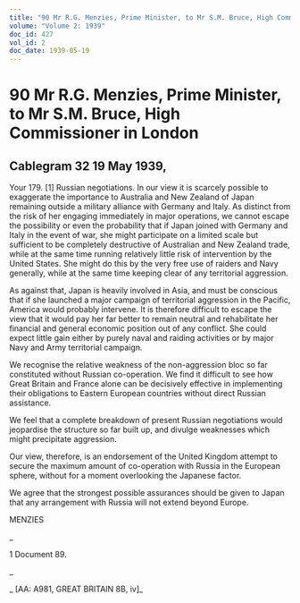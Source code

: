 ```yaml
---
title: "90 Mr R.G. Menzies, Prime Minister, to Mr S.M. Bruce, High Commissioner in London"
volume: "Volume 2: 1939"
doc_id: 427
vol_id: 2
doc_date: 1939-05-19
---
```


# 90 Mr R.G. Menzies, Prime Minister, to Mr S.M. Bruce, High Commissioner in London

## Cablegram 32 19 May 1939,

Your 179. [1] Russian negotiations. In our view it is scarcely possible to exaggerate the importance to Australia and New Zealand of Japan remaining outside a military alliance with Germany and Italy. As distinct from the risk of her engaging immediately in major operations, we cannot escape the possibility or even the probability that if Japan joined with Germany and Italy in the event of war, she might participate on a limited scale but sufficient to be completely destructive of Australian and New Zealand trade, while at the same time running relatively little risk of intervention by the United States. She might do this by the very free use of raiders and Navy generally, while at the same time keeping clear of any territorial aggression.

As against that, Japan is heavily involved in Asia, and must be conscious that if she launched a major campaign of territorial aggression in the Pacific, America would probably intervene. It is therefore difficult to escape the view that it would pay her far better to remain neutral and rehabilitate her financial and general economic position out of any conflict. She could expect little gain either by purely naval and raiding activities or by major Navy and Army territorial campaign.

We recognise the relative weakness of the non-aggression bloc so far constituted without Russian co-operation. We find it difficult to see how Great Britain and France alone can be decisively effective in implementing their obligations to Eastern European countries without direct Russian assistance.

We feel that a complete breakdown of present Russian negotiations would jeopardise the structure so far built up, and divulge weaknesses which might precipitate aggression.

Our view, therefore, is an endorsement of the United Kingdom attempt to secure the maximum amount of co-operation with Russia in the European sphere, without for a moment overlooking the Japanese factor.

We agree that the strongest possible assurances should be given to Japan that any arrangement with Russia will not extend beyond Europe.

MENZIES

_

1 Document 89.

_

_ [AA: A981, GREAT BRITAIN 8B, iv]_
